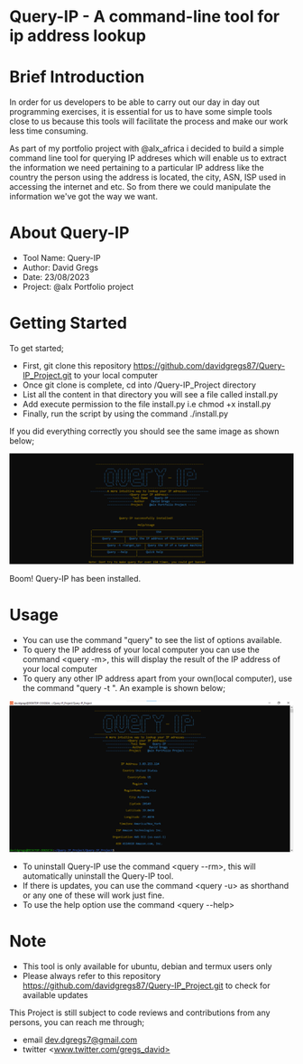 # Query-IP - A command-line tool for ip address lookup

# Brief Introduction

In order for us developers to be able to carry out our day in day out programming exercises, it is essential for us to have some simple tools close to us because this tools will facilitate the process and make our work less time consuming.

As part of my portfolio project with @alx_africa i decided to build a simple command line tool for querying IP addreses which will enable us to extract the information we need pertaining to a particular IP address like the country the person using the address is located, the city, ASN, ISP used in accessing the internet and etc. So from there we could manipulate the information we've got the way we want.

# About Query-IP

* Tool Name: Query-IP
* Author: David Gregs
* Date: 23/08/2023
* Project: @alx Portfolio project

# Getting Started

To get started;

* First, git clone this repository <https://github.com/davidgregs87/Query-IP_Project.git>  to your local computer
* Once git clone is complete, cd into /Query-IP_Project directory
* List all the content in that directory you will see a file called install.py
* Add execute permission to the file install.py i.e chmod +x install.py
* Finally, run the script by using the command ./install.py

If you did everything correctly you should see the same image as shown below;


![Alt text](<query-ip firstpage.png>)

Boom! Query-IP has been installed.

# Usage

* You can use the command "query" to see the list of options available.
* To query the IP address of your local computer you can use the command <query -m>, this will display the result of the IP address of your local computer
* To query any other IP address apart from your own(local computer), use the command "query -t <target ip>". An example is shown below;

![Alt text](querypage.png)

* To uninstall Query-IP use the command <query --rm>, this will automatically uninstall the Query-IP tool.
* If there is updates, you can use the command <query -u> as shorthand or <query update> any one of these will work just fine.
* To use the help option use the command <query --help>

# Note

* This tool is only available for ubuntu, debian and termux users only
* Please always refer to this repository <https://github.com/davidgregs87/Query-IP_Project.git> to check for available updates 

This Project is still subject to code reviews and contributions from any persons, you can reach me through;

* email   <dev.dgregs7@gmail.com>
* twitter <www.twitter.com/gregs_david>
